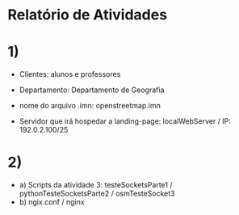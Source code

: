 # Relatório de Atividades

# 1)

- Clientes: alunos e professores

- Departamento: Departamento de Geografia

- nome do arquivo .imn: openstreetmap.imn

- Servidor que irá hospedar a landing-page: localWebServer / IP: 192.0.2.100/25

# 2)

 - a) Scripts da atividade 3: testeSocketsParte1 / pythonTesteSocketsParte2 / osmTesteSocket3
 - b) ngix.conf / nginx 
